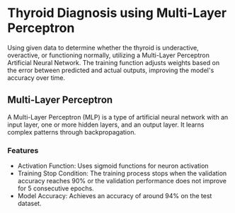 # Thyroid Diagnosis using Multi-Layer Perceptron
Using given data to determine whether the thyroid is underactive, overactive, or functioning normally, utilizing a Multi-Layer Perceptron Artificial Neural Network. The training function adjusts weights based on the error between predicted and actual outputs, improving the model's accuracy over time.

## Multi-Layer Perceptron
A Multi-Layer Perceptron (MLP) is a type of artificial neural network with an input layer, one or more hidden layers, and an output layer. It learns complex patterns through backpropagation. 
### Features
- Activation Function: Uses sigmoid functions for neuron activation
- Training Stop Condition: The training process stops when the validation accuracy reaches 90% or the validation performance does not improve for 5 consecutive epochs.
- Model Accuracy: Achieves an accuracy of around 94% on the test dataset.

